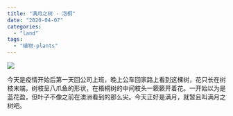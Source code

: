 ```yaml
---
title: "满月之树 - 泡桐"
date: "2020-04-07"
categories: 
  - "land"
tags: 
  - "植物-plants"
---
```


![](https://f000.backblazeb2.com/file/quietpark/IMG_20200407_195619.jpg)

今天是疫情开始后第一天回公司上班，晚上公车回家路上看到这棵树，花只长在树枝末端，树枝呈八爪鱼的形状，在梧桐树的中间枝头一簌簌开着花。一开始以为是蓝花盈，但叶子不像之前在澳洲看到的那么尖。今天正好是满月，就暂且叫满月之树吧。

